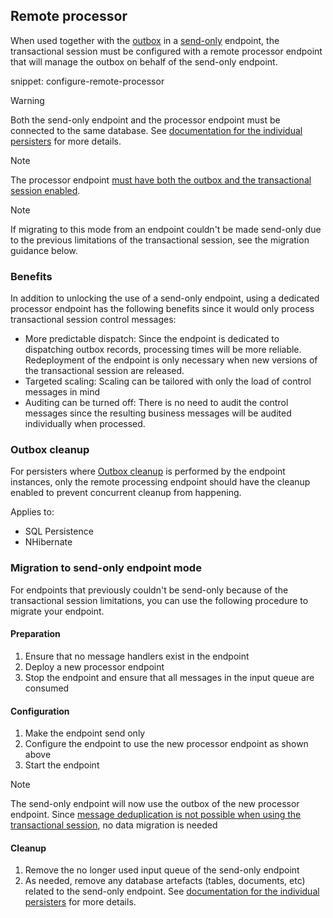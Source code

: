 ## Remote processor

When used together with the [outbox](/nservicebus/outbox/) in a [send-only](/nservicebus/hosting/#self-hosting-send-only-hosting) endpoint, the transactional session must be configured with a remote processor endpoint that will manage the outbox on behalf of the send-only endpoint.

snippet: configure-remote-processor

> [!WARNING]
> Both the send-only endpoint and the processor endpoint must be connected to the same database. See [documentation for the individual persisters](/persistence/) for more details.

> [!NOTE]
The processor endpoint [must have both the outbox and the transactional session enabled](/nservicebus/transactional-session/#failure-scenarios-commit-takes-too-long).

> [!NOTE]
> If migrating to this mode from an endpoint couldn't be made send-only due to the previous limitations of the transactional session, see the migration guidance below.

### Benefits

In addition to unlocking the use of a send-only endpoint, using a dedicated processor endpoint has the following benefits since it would only process transactional session control messages:

- More predictable dispatch: Since the endpoint is dedicated to dispatching outbox records, processing times will be more reliable. Redeployment of the endpoint is only necessary when new versions of the transactional session are released.
- Targeted scaling: Scaling can be tailored with only the load of control messages in mind
- Auditing can be turned off: There is no need to audit the control messages since the resulting business messages will be audited individually when processed.                          

### Outbox cleanup

For persisters where [Outbox cleanup](/nservicebus/outbox/#outbox-expiration-duration) is performed by the endpoint instances, only the remote processing endpoint should have the cleanup enabled to prevent concurrent cleanup from happening.

Applies to:

- SQL Persistence
- NHibernate

### Migration to send-only endpoint mode

For endpoints that previously couldn't be send-only because of the transactional session limitations, you can use the following procedure to migrate your endpoint.

#### Preparation

1. Ensure that no message handlers exist in the endpoint
1. Deploy a new processor endpoint
1. Stop the endpoint and ensure that all messages in the input queue are consumed

#### Configuration

1. Make the endpoint send only
1. Configure the endpoint to use the new processor endpoint as shown above
1. Start the endpoint

> [!NOTE]
> The send-only endpoint will now use the outbox of the new processor endpoint. Since [message deduplication is not possible when using the transactional session](https://github.com/Particular/NServiceBus.TransactionalSession/issues/97), no data migration is needed

#### Cleanup

1. Remove the no longer used input queue of the send-only endpoint
1. As needed, remove any database artefacts (tables, documents, etc) related to the send-only endpoint.  See [documentation for the individual persisters](/persistence/) for more details.
